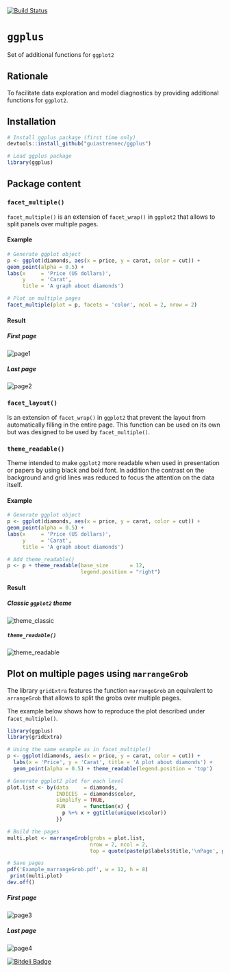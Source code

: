 [![Build Status](https://travis-ci.org/guiastrennec/ggplus.svg?branch=master)](https://travis-ci.org/guiastrennec/ggplus)

# `ggplus`
Set of additional functions for `ggplot2`

## Rationale
To facilitate data exploration and model diagnostics by providing additional functions for `ggplot2`.

## Installation
```r
# Install ggplus package (first time only)
devtools::install_github("guiastrennec/ggplus")

# Load ggplus package
library(ggplus)
```
## Package content
### `facet_multiple()`
`facet_multiple()` is an extension of `facet_wrap()` in `ggplot2` that allows to split panels over multiple pages.

#### Example
```r
# Generate ggplot object
p <- ggplot(diamonds, aes(x = price, y = carat, color = cut)) +
geom_point(alpha = 0.5) +
labs(x     = 'Price (US dollars)',
     y     = 'Carat',
     title = 'A graph about diamonds')

# Plot on multiple pages
facet_multiple(plot = p, facets = 'color', ncol = 2, nrow = 2)
```

#### Result
##### First page   
![page1](inst/img/facet_multiple_1.jpg)

##### Last page   
![page2](inst/img/facet_multiple_2.jpg)


### `facet_layout()`
Is an extension of `facet_wrap()` in `ggplot2` that prevent the layout from automatically filling in the entire page. This function can be used on its own but was designed to be used by `facet_multiple()`.


### `theme_readable()`
Theme intended to make `ggplot2` more readable when used in presentation or papers by using black and bold font. In addition the contrast on the background and grid lines was reduced to focus the attention on the data itself.

#### Example
```r
# Generate ggplot object
p <- ggplot(diamonds, aes(x = price, y = carat, color = cut)) +
geom_point(alpha = 0.5) +
labs(x     = 'Price (US dollars)',
     y     = 'Carat',
     title = 'A graph about diamonds')

# Add theme_readable()
p <- p + theme_readable(base_size       = 12,
                        legend.position = "right")
```

#### Result
##### Classic `ggplot2` theme   
![theme_classic](inst/img/theme_classic.jpg)

##### `theme_readable()`   
![theme_readable](inst/img/theme_readable.jpg)


## Plot on multiple pages using `marrangeGrob`
The library `gridExtra` features the function `marrangeGrob` an equivalent to `arrangeGrob` that allows to split the grobs over multiple pages.

The example below shows how to reproduce the plot described under `facet_multiple()`.
```r
library(ggplus)
library(gridExtra)

# Using the same example as in facet_multiple()
p <- ggplot(diamonds, aes(x = price, y = carat, color = cut)) +
  labs(x = 'Price', y = 'Carat', title = 'A plot about diamonds') +
  geom_point(alpha = 0.5) + theme_readable(legend.position = 'top')

# Generate ggplot2 plot for each level
plot.list <- by(data     = diamonds,
                INDICES  = diamonds$color,
                simplify = TRUE,
                FUN      = function(x) {
                  p %+% x + ggtitle(unique(x$color))
                })

# Build the pages
multi.plot <- marrangeGrob(grobs = plot.list,
                           nrow = 2, ncol = 2,
                           top = quote(paste(p$labels$title,'\nPage', g, 'of', pages)))

# Save pages
pdf('Example_marrangeGrob.pdf', w = 12, h = 8)
 print(multi.plot)
dev.off()
```

##### First page   
![page3](inst/img/marrangeGrob_1.jpg)

##### Last page   
![page4](inst/img/marrangeGrob_2.jpg)


[![Bitdeli Badge](https://d2weczhvl823v0.cloudfront.net/guiastrennec/ggplus/trend.png)](https://bitdeli.com/free "Bitdeli Badge")

